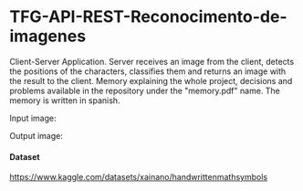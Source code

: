 # TFG-API-REST-Reconocimento-de-imagenes

Client-Server Application. Server receives an image from the client, detects the positions of the characters, classifies them and returns an image with the result to the client. Memory explaining the whole project, decisions and problems available in the repository under the "memory.pdf" name. The memory is written in spanish.

Input image:


Output image:

#### Dataset
https://www.kaggle.com/datasets/xainano/handwrittenmathsymbols





